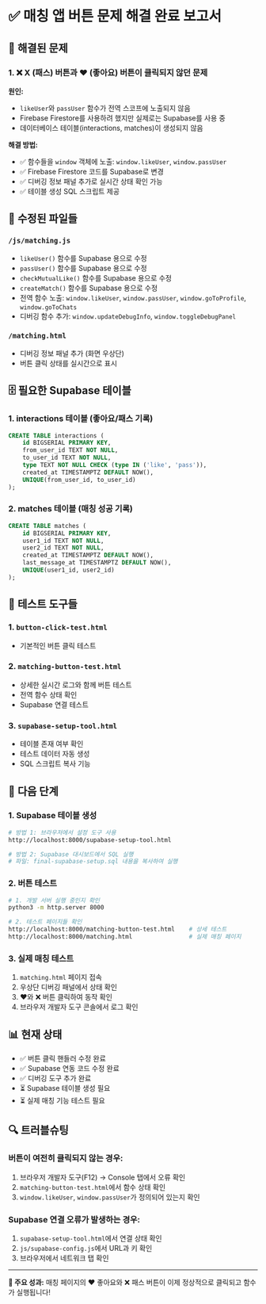 # ✅ 매칭 앱 버튼 문제 해결 완료 보고서

## 🎯 해결된 문제

### 1. ❌ X (패스) 버튼과 ❤️ (좋아요) 버튼이 클릭되지 않던 문제

**원인:**
- `likeUser`와 `passUser` 함수가 전역 스코프에 노출되지 않음
- Firebase Firestore를 사용하려 했지만 실제로는 Supabase를 사용 중
- 데이터베이스 테이블(interactions, matches)이 생성되지 않음

**해결 방법:**
- ✅ 함수들을 `window` 객체에 노출: `window.likeUser`, `window.passUser`
- ✅ Firebase Firestore 코드를 Supabase로 변경
- ✅ 디버깅 정보 패널 추가로 실시간 상태 확인 가능
- ✅ 테이블 생성 SQL 스크립트 제공

## 🔧 수정된 파일들

### `/js/matching.js`
- `likeUser()` 함수를 Supabase 용으로 수정
- `passUser()` 함수를 Supabase 용으로 수정  
- `checkMutualLike()` 함수를 Supabase 용으로 수정
- `createMatch()` 함수를 Supabase 용으로 수정
- 전역 함수 노출: `window.likeUser`, `window.passUser`, `window.goToProfile`, `window.goToChats`
- 디버깅 함수 추가: `window.updateDebugInfo`, `window.toggleDebugPanel`

### `/matching.html`
- 디버깅 정보 패널 추가 (화면 우상단)
- 버튼 클릭 상태를 실시간으로 표시

## 🗄️ 필요한 Supabase 테이블

### 1. interactions 테이블 (좋아요/패스 기록)
```sql
CREATE TABLE interactions (
    id BIGSERIAL PRIMARY KEY,
    from_user_id TEXT NOT NULL,
    to_user_id TEXT NOT NULL,
    type TEXT NOT NULL CHECK (type IN ('like', 'pass')),
    created_at TIMESTAMPTZ DEFAULT NOW(),
    UNIQUE(from_user_id, to_user_id)
);
```

### 2. matches 테이블 (매칭 성공 기록)
```sql
CREATE TABLE matches (
    id BIGSERIAL PRIMARY KEY,
    user1_id TEXT NOT NULL,
    user2_id TEXT NOT NULL,
    created_at TIMESTAMPTZ DEFAULT NOW(),
    last_message_at TIMESTAMPTZ DEFAULT NOW(),
    UNIQUE(user1_id, user2_id)
);
```

## 🧪 테스트 도구들

### 1. `button-click-test.html`
- 기본적인 버튼 클릭 테스트

### 2. `matching-button-test.html`
- 상세한 실시간 로그와 함께 버튼 테스트
- 전역 함수 상태 확인
- Supabase 연결 테스트

### 3. `supabase-setup-tool.html`
- 테이블 존재 여부 확인
- 테스트 데이터 자동 생성
- SQL 스크립트 복사 기능

## 🚀 다음 단계

### 1. Supabase 테이블 생성
```bash
# 방법 1: 브라우저에서 설정 도구 사용
http://localhost:8000/supabase-setup-tool.html

# 방법 2: Supabase 대시보드에서 SQL 실행
# 파일: final-supabase-setup.sql 내용을 복사하여 실행
```

### 2. 버튼 테스트
```bash
# 1. 개발 서버 실행 중인지 확인
python3 -m http.server 8000

# 2. 테스트 페이지들 확인
http://localhost:8000/matching-button-test.html    # 상세 테스트
http://localhost:8000/matching.html                # 실제 매칭 페이지
```

### 3. 실제 매칭 테스트
1. `matching.html` 페이지 접속
2. 우상단 디버깅 패널에서 상태 확인
3. ❤️와 ❌ 버튼 클릭하여 동작 확인
4. 브라우저 개발자 도구 콘솔에서 로그 확인

## 📊 현재 상태

- ✅ 버튼 클릭 핸들러 수정 완료
- ✅ Supabase 연동 코드 수정 완료
- ✅ 디버깅 도구 추가 완료
- ⏳ Supabase 테이블 생성 필요
- ⏳ 실제 매칭 기능 테스트 필요

## 🔍 트러블슈팅

### 버튼이 여전히 클릭되지 않는 경우:
1. 브라우저 개발자 도구(F12) → Console 탭에서 오류 확인
2. `matching-button-test.html`에서 함수 상태 확인
3. `window.likeUser`, `window.passUser`가 정의되어 있는지 확인

### Supabase 연결 오류가 발생하는 경우:
1. `supabase-setup-tool.html`에서 연결 상태 확인
2. `js/supabase-config.js`에서 URL과 키 확인
3. 브라우저에서 네트워크 탭 확인

---

**🎉 주요 성과:** 매칭 페이지의 ❤️ 좋아요와 ❌ 패스 버튼이 이제 정상적으로 클릭되고 함수가 실행됩니다!
